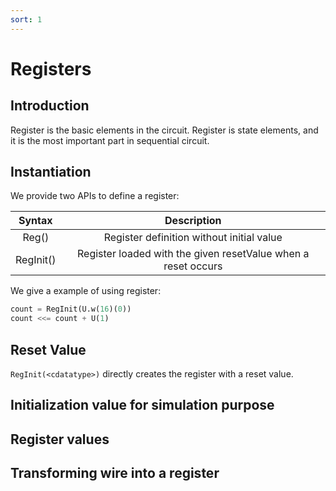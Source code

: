 ```yaml
---
sort: 1
---
```


# Registers
## Introduction
Register is the basic elements in the circuit. Register is state elements, and it is the most important part in sequential circuit.
## Instantiation
 We provide two APIs to define a register:

|        Syntax        |                          Description                           |
|:--------------------:|:--------------------------------------------------------------:|
|   Reg(<cdatatype>)   |           Register definition without initial value            |
| RegInit(<cdatatype>) | Register loaded with the given resetValue when a reset occurs  |

We give a example of using register:

```python
count = RegInit(U.w(16)(0))
count <<= count + U(1)
```

## Reset Value

`RegInit(<cdatatype>)` directly creates the register with a reset value.

## Initialization value for simulation purpose
## Register values
## Transforming wire into a register